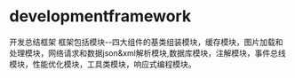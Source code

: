 # developmentframework
开发总结框架
框架包括模块--四大组件的基类组装模块，缓存模块，图片加载和处理模块，网络请求和数据json&xml解析模块,数据库模块，注解模块，事件总线模块，性能优化模块，工具类模块，响应式编程模块。
